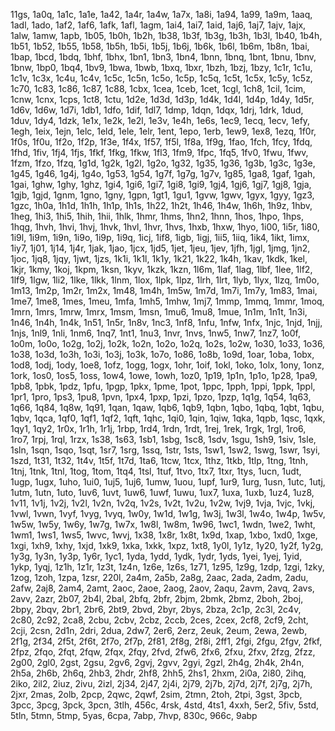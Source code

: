11gs, 1a0q, 1a1c, 1a1e, 1a42, 1a4r, 1a4w, 1a7x, 1a8i, 1a94, 1a99, 1a9m, 1aaq, 1adl, 1ado, 1af2, 1af6, 1afk, 1afl, 1agm, 1ai4, 1ai7, 1aid, 1aj6, 1aj7, 1ajv, 1ajx, 1alw, 1amw, 1apb, 1b05, 1b0h, 1b2h, 1b38, 1b3f, 1b3g, 1b3h, 1b3l, 1b40, 1b4h, 1b51, 1b52, 1b55, 1b58, 1b5h, 1b5i, 1b5j, 1b6j, 1b6k, 1b6l, 1b6m, 1b8n, 1bai, 1bap, 1bcd, 1bdq, 1bhf, 1bhx, 1bn1, 1bn3, 1bn4, 1bnn, 1bnq, 1bnt, 1bnu, 1bnv, 1bnw, 1bp0, 1bq4, 1bv9, 1bwa, 1bwb, 1bxq, 1bxr, 1bzh, 1bzj, 1bzy, 1c1r, 1c1u, 1c1v, 1c3x, 1c4u, 1c4v, 1c5c, 1c5n, 1c5o, 1c5p, 1c5q, 1c5t, 1c5x, 1c5y, 1c5z, 1c70, 1c83, 1c86, 1c87, 1c88, 1cbx, 1cea, 1ceb, 1cet, 1cgl, 1ch8, 1cil, 1cim, 1cnw, 1cnx, 1cps, 1ct8, 1ctu, 1d2e, 1d3d, 1d3p, 1d4k, 1d4l, 1d4p, 1d4y, 1d5r, 1d6v, 1d6w, 1d7i, 1db1, 1dfo, 1dif, 1dl7, 1dmp, 1dqn, 1dqx, 1drj, 1drk, 1dud, 1duv, 1dy4, 1dzk, 1e1x, 1e2k, 1e2l, 1e3v, 1e4h, 1e6s, 1ec9, 1ecq, 1ecv, 1efy, 1egh, 1eix, 1ejn, 1elc, 1eld, 1ele, 1elr, 1ent, 1epo, 1erb, 1ew9, 1ex8, 1ezq, 1f0r, 1f0s, 1f0u, 1f2o, 1f2p, 1f3e, 1f4x, 1f57, 1f5l, 1f8a, 1f9g, 1fao, 1fch, 1fcy, 1fdq, 1fhd, 1fiv, 1fj4, 1fjs, 1fkf, 1fkg, 1fkw, 1fl3, 1fm9, 1fpc, 1fq5, 1fv0, 1fwu, 1fwv, 1fzm, 1fzo, 1fzq, 1g1d, 1g2k, 1g2l, 1g2o, 1g32, 1g35, 1g36, 1g3b, 1g3c, 1g3e, 1g45, 1g46, 1g4j, 1g4o, 1g53, 1g54, 1g7f, 1g7g, 1g7v, 1g85, 1ga8, 1gaf, 1gah, 1gai, 1ghw, 1ghy, 1ghz, 1gi4, 1gi6, 1gi7, 1gi8, 1gi9, 1gj4, 1gj6, 1gj7, 1gj8, 1gja, 1gjb, 1gjd, 1gnm, 1gno, 1gny, 1gpn, 1gt1, 1gu1, 1gvw, 1gwv, 1gyx, 1gyy, 1gz3, 1gzc, 1h0a, 1h1d, 1h1h, 1h1p, 1h1s, 1h22, 1h2t, 1h46, 1h4w, 1h6h, 1h9z, 1hbv, 1heg, 1hi3, 1hi5, 1hih, 1hii, 1hlk, 1hmr, 1hms, 1hn2, 1hnn, 1hos, 1hpo, 1hps, 1hqg, 1hvh, 1hvi, 1hvj, 1hvk, 1hvl, 1hvr, 1hvs, 1hxb, 1hxw, 1hyo, 1i00, 1i5r, 1i80, 1i9l, 1i9m, 1i9n, 1i9o, 1i9p, 1i9q, 1icj, 1if8, 1igb, 1igj, 1ii5, 1iiq, 1ik4, 1ikt, 1imx, 1iy7, 1j01, 1j14, 1j4r, 1jak, 1jao, 1jcx, 1jd5, 1jet, 1jeu, 1jev, 1jfh, 1jgl, 1jmg, 1jn2, 1joc, 1jq8, 1jqy, 1jwt, 1jzs, 1k1i, 1k1l, 1k1y, 1k21, 1k22, 1k4h, 1kav, 1kdk, 1kel, 1kjr, 1kmy, 1koj, 1kpm, 1ksn, 1kyv, 1kzk, 1kzn, 1l6m, 1laf, 1lag, 1lbf, 1lee, 1lf2, 1lf9, 1lgw, 1li2, 1lke, 1lkk, 1lnm, 1lox, 1lpk, 1lpz, 1lrh, 1lrt, 1lyb, 1lyx, 1lzq, 1m0o, 1m13, 1m2p, 1m2r, 1m2x, 1m48, 1m4h, 1m5w, 1m7d, 1m7i, 1m7y, 1m83, 1mai, 1me7, 1me8, 1mes, 1meu, 1mfa, 1mh5, 1mhw, 1mj7, 1mmp, 1mmq, 1mmr, 1moq, 1mrn, 1mrs, 1mrw, 1mrx, 1msm, 1msn, 1mu6, 1mu8, 1mue, 1n1m, 1n1t, 1n3i, 1n46, 1n4h, 1n4k, 1n51, 1n5r, 1n8v, 1nc3, 1nf8, 1nfu, 1nfw, 1nfx, 1njc, 1njd, 1njj, 1njs, 1nl9, 1nli, 1nm6, 1nq7, 1nt1, 1nu3, 1nvr, 1nvs, 1nw5, 1nw7, 1nz7, 1o0f, 1o0m, 1o0o, 1o2g, 1o2j, 1o2k, 1o2n, 1o2o, 1o2q, 1o2s, 1o2w, 1o30, 1o33, 1o36, 1o38, 1o3d, 1o3h, 1o3i, 1o3j, 1o3k, 1o7o, 1o86, 1o8b, 1o9d, 1oar, 1oba, 1obx, 1od8, 1odj, 1ody, 1oe8, 1ofz, 1ogg, 1ogx, 1ohr, 1oif, 1okl, 1oko, 1olx, 1ony, 1onz, 1ork, 1os0, 1os5, 1oss, 1ow4, 1owe, 1owh, 1oz0, 1p19, 1p1n, 1p1o, 1p28, 1pa9, 1pb8, 1pbk, 1pdz, 1pfu, 1pgp, 1pkx, 1pme, 1pot, 1ppc, 1pph, 1ppi, 1ppk, 1ppl, 1pr1, 1pro, 1ps3, 1pu8, 1pvn, 1px4, 1pxp, 1pzi, 1pzo, 1pzp, 1q1g, 1q54, 1q63, 1q66, 1q84, 1q8w, 1q91, 1qan, 1qaw, 1qb6, 1qb9, 1qbn, 1qbo, 1qbq, 1qbt, 1qbu, 1qbv, 1qca, 1qf0, 1qf1, 1qf2, 1qft, 1qhc, 1qi0, 1qin, 1qiw, 1qka, 1qpb, 1qsc, 1qxk, 1qy1, 1qy2, 1r0x, 1r1h, 1r1j, 1rbp, 1rd4, 1rdn, 1rdt, 1rej, 1rek, 1rgk, 1rgl, 1ro6, 1ro7, 1rpj, 1rql, 1rzx, 1s38, 1s63, 1sb1, 1sbg, 1sc8, 1sdv, 1sgu, 1sh9, 1siv, 1sle, 1sln, 1sqn, 1sqo, 1sqt, 1sr7, 1srg, 1ssq, 1str, 1sts, 1sw1, 1sw2, 1swg, 1swr, 1syi, 1szd, 1t31, 1t32, 1t4v, 1t5f, 1t7d, 1ta6, 1tcw, 1tcx, 1thz, 1tkb, 1tlp, 1tng, 1tnh, 1tnj, 1tnk, 1tnl, 1tog, 1tom, 1tq4, 1tsl, 1tuf, 1tvo, 1tx7, 1txr, 1tys, 1ucn, 1udt, 1ugp, 1ugx, 1uho, 1ui0, 1uj5, 1uj6, 1umw, 1uou, 1upf, 1ur9, 1urg, 1usn, 1utc, 1utj, 1utm, 1utn, 1uto, 1uv6, 1uvt, 1uw6, 1uwf, 1uwu, 1ux7, 1uxa, 1uxb, 1uz4, 1uz8, 1v11, 1v1j, 1v2j, 1v2l, 1v2n, 1v2q, 1v2s, 1v2t, 1v2u, 1v2w, 1vj9, 1vja, 1vjc, 1vkj, 1vwl, 1vwn, 1vyf, 1vyg, 1vyq, 1w0y, 1w1d, 1w1g, 1w3j, 1w3l, 1w4o, 1w4p, 1w5v, 1w5w, 1w5y, 1w6y, 1w7g, 1w7x, 1w8l, 1w8m, 1w96, 1wc1, 1wdn, 1we2, 1wht, 1wm1, 1ws1, 1ws5, 1wvc, 1wvj, 1x38, 1x8r, 1x8t, 1x9d, 1xap, 1xbo, 1xd0, 1xge, 1xgi, 1xh9, 1xhy, 1xjd, 1xk9, 1xka, 1xkk, 1xpz, 1xt8, 1y0l, 1y1z, 1y20, 1y2f, 1y2g, 1y3g, 1y3n, 1y3p, 1y6r, 1yc1, 1yda, 1ydd, 1ydk, 1ydr, 1yds, 1yei, 1yej, 1yid, 1ykp, 1yqj, 1z1h, 1z1r, 1z3t, 1z4n, 1z6e, 1z6s, 1z71, 1z95, 1z9g, 1zdp, 1zgi, 1zky, 1zog, 1zoh, 1zpa, 1zsr, 220l, 2a4m, 2a5b, 2a8g, 2aac, 2ada, 2adm, 2adu, 2afw, 2aj8, 2am4, 2amt, 2aoc, 2aoe, 2aog, 2aov, 2aqu, 2avm, 2avq, 2avs, 2avv, 2azr, 2b07, 2b4l, 2bal, 2bfq, 2bfr, 2bjm, 2bmk, 2bmz, 2boh, 2boj, 2bpy, 2bqv, 2br1, 2br6, 2bt9, 2bvd, 2byr, 2bys, 2bza, 2c1p, 2c3l, 2c4v, 2c80, 2c92, 2ca8, 2cbu, 2cbv, 2cbz, 2ccb, 2ces, 2cex, 2cf8, 2cf9, 2cht, 2cji, 2csn, 2d1n, 2dri, 2dua, 2dw7, 2er6, 2erz, 2euk, 2eum, 2ewa, 2ewb, 2f1g, 2f34, 2f5t, 2f6t, 2f7o, 2f7p, 2f81, 2f8g, 2f8i, 2ff1, 2fgi, 2fgu, 2fgv, 2fkf, 2fpz, 2fqo, 2fqt, 2fqw, 2fqx, 2fqy, 2fvd, 2fw6, 2fx6, 2fxu, 2fxv, 2fzg, 2fzz, 2g00, 2gl0, 2gst, 2gsu, 2gv6, 2gvj, 2gvv, 2gyi, 2gzl, 2h4g, 2h4k, 2h4n, 2h5a, 2h6b, 2h6q, 2hb3, 2hdr, 2hf8, 2hh5, 2hs1, 2hxm, 2i0a, 2i80, 2ihq, 2iko, 2il2, 2iuz, 2ivu, 2izl, 2j34, 2j47, 2j4i, 2j79, 2j7b, 2j7d, 2j7f, 2j7g, 2j7h, 2jxr, 2mas, 2olb, 2pcp, 2qwc, 2qwf, 2sim, 2tmn, 2toh, 2tpi, 3gst, 3pcb, 3pcc, 3pcg, 3pck, 3pcn, 3tlh, 456c, 4rsk, 4std, 4ts1, 4xxh, 5er2, 5fiv, 5std, 5tln, 5tmn, 5tmp, 5yas, 6cpa, 7abp, 7hvp, 830c, 966c, 9abp
